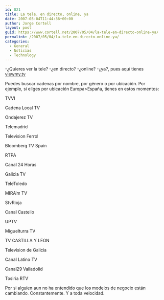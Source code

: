 ```yaml
---
id: 821
title: La tele, en directo, online, ya
date: 2007-05-04T11:44:36+00:00
author: Jorge Cortell
layout: post
guid: https://www.cortell.net/2007/05/04/la-tele-en-directo-online-ya/
permalink: /2007/05/04/la-tele-en-directo-online-ya/
categories:
  - General
  - Noticias
  - Technology
---
```

-¿Quieres ver la tele? -¿en directo? -¿online? -¿ya?, pues aquí­ tienes <a title="https://www.viewmy.tv" target="_blank" href="https://www.viewmy.tv">viewmy.tv</a>
  
Puedes buscar cadenas por nombre, por género o por ubicación. Por ejemplo, si eliges por ubicación Europa>España, tienes en estos momentos:

TVVI
  
Cadena Local TV
  
Ondajerez TV
  
Telemadrid
  
Television Ferrol
  
Bloomberg TV Spain
  
RTPA
  
Canal 24 Horas
  
Galicia TV
  
TeleToledo
  
MIRA‘m TV
  
StvRioja
  
Canal Castello
  
UPTV
  
Miguelturra TV
  
TV CASTILLA Y LEON
  
Television de Galicia
  
Canal Latino TV
  
Canal29 Valladolid
  
Tosiria RTV

Por si alguien aun no ha entendido que los modelos de negocio están cambiando. Constantemente. Y a toda velocidad.